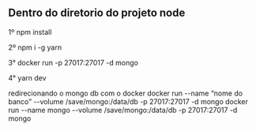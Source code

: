 ## Dentro do diretorio do projeto node 

1º npm install

2º npm i -g yarn

3° docker run -p 27017:27017 -d mongo

4° yarn dev

redirecionando o mongo db com o docker
docker run --name “nome do banco” --volume /save/mongo:/data/db -p 27017:27017 -d mongo 
docker run --name mongo --volume /save/mongo:/data/db -p 27017:27017 -d mongo
